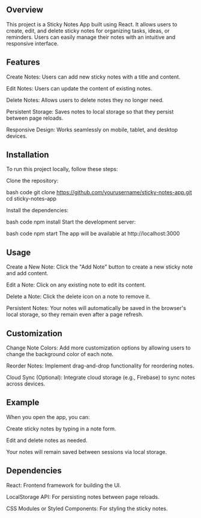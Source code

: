 ## Overview

This project is a Sticky Notes App built using React. It allows users to create, edit, and delete sticky notes for organizing tasks, ideas, or reminders. Users can easily manage their notes with an intuitive and responsive interface.

## Features

Create Notes: Users can add new sticky notes with a title and content.

Edit Notes: Users can update the content of existing notes.

Delete Notes: Allows users to delete notes they no longer need.

Persistent Storage: Saves notes to local storage so that they persist between page reloads.

Responsive Design: Works seamlessly on mobile, tablet, and desktop devices.

## Installation
To run this project locally, follow these steps:

Clone the repository:

bash code
git clone https://github.com/yourusername/sticky-notes-app.git
cd sticky-notes-app

Install the dependencies:

bash code
npm install
Start the development server:

bash code
npm start
The app will be available at http://localhost:3000

## Usage

Create a New Note: Click the "Add Note" button to create a new sticky note and add content.

Edit a Note: Click on any existing note to edit its content.

Delete a Note: Click the delete icon on a note to remove it.

Persistent Notes: Your notes will automatically be saved in the browser's local storage, so they remain even after a page refresh.

## Customization

Change Note Colors: Add more customization options by allowing users to change the background color of each note.

Reorder Notes: Implement drag-and-drop functionality for reordering notes.

Cloud Sync (Optional): Integrate cloud storage (e.g., Firebase) to sync notes across devices.

## Example
When you open the app, you can:


Create sticky notes by typing in a note form.

Edit and delete notes as needed.

Your notes will remain saved between sessions via local storage.

## Dependencies

React: Frontend framework for building the UI.

LocalStorage API: For persisting notes between page reloads.

CSS Modules or Styled Components: For styling the sticky notes.



